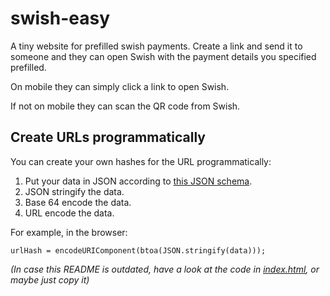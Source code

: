 # swish-easy
A tiny website for prefilled swish payments. Create a link and send it to someone and they can open Swish with the payment details you specified prefilled.

On mobile they can simply click a link to open Swish.

If not on mobile they can scan the QR code from Swish.

## Create URLs programmatically

You can create your own hashes for the URL programmatically:
1. Put your data in JSON according to [this JSON schema](./url-data.schema.json).
2. JSON stringify the data.
3. Base 64 encode the data.
4. URL encode the data.

For example, in the browser: 
```
urlHash = encodeURIComponent(btoa(JSON.stringify(data)));
```

_(In case this README is outdated, have a look at the code in [index.html](./index.html), or maybe just copy it)_
